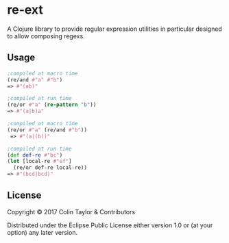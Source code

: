 # re-ext

A Clojure library to provide regular expression utilities in particular designed to allow composing regexs.

## Usage
```clojure
;compiled at macro time
(re/and #"a" #"b")  
=> #"(ab)"
```

```clojure
;compiled at run time
(re/or #"a" (re-pattern "b"))  
=> #"(a|b)a"
```

```clojure
;compiled at macro time
(re/or #"a" (re/and #"b")) 
 => #"(a|(b))"
```

```clojure
;compiled at run time
(def def-re #"bc") 
(let [local-re #"ef"]
  (re/or def-re local-re))
=> #"(bcd|bcd)"
```

## License

Copyright © 2017 Colin Taylor & Contributors

Distributed under the Eclipse Public License either version 1.0 or (at
your option) any later version.


